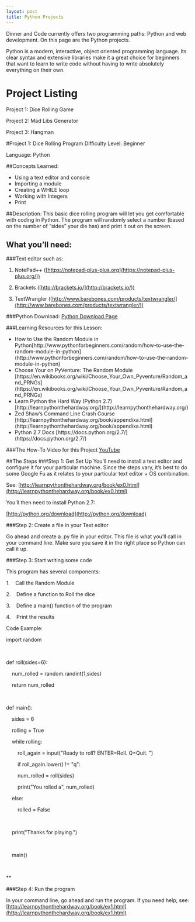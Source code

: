 ```yaml
---
layout: post
title: Python Projects
---
```


Dinner and Code currently offers two programming paths: Python and web development. On this page are the Python projects.

Python is a modern, interactive, object oriented programming language. Its clear 
syntax and extensive libraries make it a great choice for beginners that 
want to learn to write code without having to write absolutely everything 
on their own.

# Project Listing
Project 1: Dice Rolling Game

Project 2: Mad Libs Generator

Project 3: Hangman


#Project 1: Dice Rolling Program
Difficulty Level: Beginner

Language: Python

##Concepts Learned:
<ul>
<li>Using a text editor and console</li>
<li>Importing a module</li>
<li>Creating a WHILE loop</li>
<li>Working with Integers</li>
<li>Print</li>
</ul>

##Description:
This basic dice rolling program will let you get comfortable with coding in Python. The
program will randomly select a number (based on the number of “sides” your die
has) and print it out on the screen. 

## What you’ll need:

###Text editor such as:

1. NotePad++ ([https://notepad-plus-plus.org](https://notepad-plus-plus.org/))

2. Brackets ([http://brackets.io/](http://brackets.io/)) 

3. TextWrangler ([http://www.barebones.com/products/textwrangler/](http://www.barebones.com/products/textwrangler/)) 

###Python Download:
[Python Download Page](http://python.org/download)

###Learning Resources for this Lesson:
<ul>
<li>How to Use the Random Module in
Python[http://www.pythonforbeginners.com/random/how-to-use-the-random-module-in-python](http://www.pythonforbeginners.com/random/how-to-use-the-random-module-in-python)</li>
<li>Choose Your on PyVenture: The Random
Module [https://en.wikibooks.org/wiki/Choose_Your_Own_Pyventure/Random_and_PRNGs](https://en.wikibooks.org/wiki/Choose_Your_Own_Pyventure/Random_and_PRNGs)</li>
<li>Learn Python the Hard Way (Python
2.7) [http://learnpythonthehardway.org/](http://learnpythonthehardway.org/)</li>
<li>Zed Shaw’s Command Line Crash Course [http://learnpythonthehardway.org/book/appendixa.html](http://learnpythonthehardway.org/book/appendixa.html)</li>
<li>Python 2.7 Docs [https://docs.python.org/2.7/](https://docs.python.org/2.7/)</li>
</ul>

###The How-To Video for this Project
[YouTube](https://youtu.be/48n9NnK4k-M)


##The Steps
###Step 1: Get Set Up
You’ll need to install a text editor and configure it for your particular machine. Since
the steps vary, it’s best to do some Google Fu as it relates to your particular
text editor + OS combination. 

See: [http://learnpythonthehardway.org/book/ex0.html](http://learnpythonthehardway.org/book/ex0.html)

You’ll then need to install Python 2.7:

[http://python.org/download](http://python.org/download)


###Step 2: Create a file in your Text editor

Go ahead and create a .py file in your editor. This file is what you’ll call in your command
line. Make sure you save it in the right place so Python can call it up.

###Step 3: Start writing some code

This program has several components:

1.    Call the Random Module

2.    Define a function to Roll the dice

3.    Define a main() function of the
program

4.    Print the results


Code
Example:

import
random

 

def
roll(sides=6): 

    num_rolled = random.randint(1,sides)

    return num_rolled

 

def main():

    sides = 6

    rolling = True

    while rolling:

        roll_again = input("Ready to roll?
ENTER=Roll. Q=Quit. ")

        if roll_again.lower() != "q":

        num_rolled = roll(sides)

        print("You rolled a",
num_rolled)

    else:

        rolled = False

        

    print("Thanks for playing.")

    

    main()

 

**

###Step 4: Run the program

In your
command line, go ahead and run the program. If you need help, see: [http://learnpythonthehardway.org/book/ex1.html](http://learnpythonthehardway.org/book/ex1.html)

 

 
